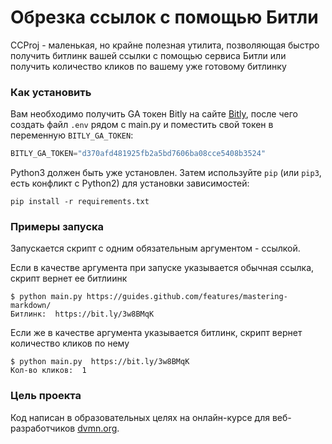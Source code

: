 # Обрезка ссылок с помощью Битли

CCProj - маленькая, но крайне полезная утилита, позволяющая быстро получить битлинк вашей ссылки с помощью сервиса Битли или получить количество кликов по вашему уже готовому битлинку


### Как установить

Вам необходимо получить GA токен Bitly на сайте [Bitly](https://app.bitly.com/), после чего создать файл `.env` рядом с main.py и поместить свой токен в переменную `BITLY_GA_TOKEN`:
```python
BITLY_GA_TOKEN="d370afd481925fb2a5bd7606ba08cce5408b3524"
```

Python3 должен быть уже установлен. 
Затем используйте `pip` (или `pip3`, есть конфликт с Python2) для установки зависимостей:
```
pip install -r requirements.txt
```


### Примеры запуска

Запускается скрипт с одним обязательным аргументом - ссылкой.

Если в качестве аргумента при запуске указывается обычная ссылка, скрипт вернет ее битлиинк
```
$ python main.py https://guides.github.com/features/mastering-markdown/
Битлинк:  https://bit.ly/3w8BMqK
```
Если же в качестве аргумента указывается битлинк, скрипт вернет количество кликов по нему
```
$ python main.py  https://bit.ly/3w8BMqK
Кол-во кликов:  1
```



### Цель проекта

Код написан в образовательных целях на онлайн-курсе для веб-разработчиков [dvmn.org](https://dvmn.org/).